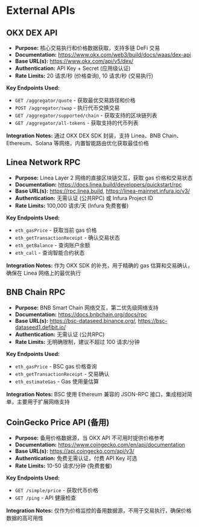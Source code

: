 # External APIs

## OKX DEX API

- **Purpose:** 核心交易执行和价格数据获取，支持多链 DeFi 交易
- **Documentation:** https://www.okx.com/web3/build/docs/waas/dex-api
- **Base URL(s):** https://www.okx.com/api/v5/dex/
- **Authentication:** API Key + Secret (应用级认证)
- **Rate Limits:** 20 请求/秒 (价格查询), 10 请求/秒 (交易执行)

**Key Endpoints Used:**
- `GET /aggregator/quote` - 获取最优交易路径和价格
- `POST /aggregator/swap` - 执行代币交换交易
- `GET /aggregator/supported/chain` - 获取支持的区块链列表
- `GET /aggregator/all-tokens` - 获取支持的代币列表

**Integration Notes:** 通过 OKX DEX SDK 封装，支持 Linea、BNB Chain、Ethereum、Solana 等网络，内置智能路由优化获取最佳价格

## Linea Network RPC

- **Purpose:** Linea Layer 2 网络的直接区块链交互，获取 gas 价格和交易状态
- **Documentation:** https://docs.linea.build/developers/quickstart/rpc
- **Base URL(s):** https://rpc.linea.build, https://linea-mainnet.infura.io/v3/
- **Authentication:** 无需认证 (公共RPC) 或 Infura Project ID
- **Rate Limits:** 100,000 请求/天 (Infura 免费套餐)

**Key Endpoints Used:**
- `eth_gasPrice` - 获取当前 gas 价格
- `eth_getTransactionReceipt` - 确认交易状态
- `eth_getBalance` - 查询账户余额
- `eth_call` - 查询智能合约状态

**Integration Notes:** 作为 OKX SDK 的补充，用于精确的 gas 估算和交易确认，确保在 Linea 网络上的最优执行

## BNB Chain RPC

- **Purpose:** BNB Smart Chain 网络交互，第二优先级网络支持
- **Documentation:** https://docs.bnbchain.org/docs/rpc
- **Base URL(s):** https://bsc-dataseed.binance.org/, https://bsc-dataseed1.defibit.io/
- **Authentication:** 无需认证 (公共RPC)
- **Rate Limits:** 无明确限制，建议不超过 100 请求/分钟

**Key Endpoints Used:**
- `eth_gasPrice` - BSC gas 价格查询
- `eth_getTransactionReceipt` - 交易确认
- `eth_estimateGas` - Gas 使用量估算

**Integration Notes:** BSC 使用 Ethereum 兼容的 JSON-RPC 接口，集成相对简单，主要用于扩展网络支持

## CoinGecko Price API (备用)

- **Purpose:** 备用价格数据源，当 OKX API 不可用时提供价格参考
- **Documentation:** https://www.coingecko.com/en/api/documentation
- **Base URL(s):** https://api.coingecko.com/api/v3/
- **Authentication:** 免费无需认证，付费 API Key 可选
- **Rate Limits:** 10-50 请求/分钟 (免费套餐)

**Key Endpoints Used:**
- `GET /simple/price` - 获取代币价格
- `GET /ping` - API 健康检查

**Integration Notes:** 仅作为价格监控的备用数据源，不用于交易执行，确保价格数据的高可用性
